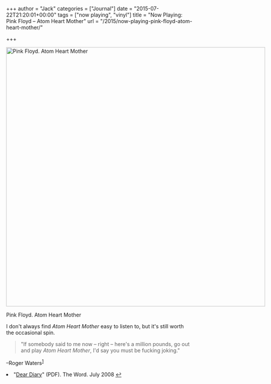+++
author = "Jack"
categories = ["Journal"]
date = "2015-07-22T21:20:01+00:00"
tags = ["now playing", "vinyl"]
title = "Now Playing: Pink Floyd – Atom Heart Mother"
url = "/2015/now-playing-pink-floyd-atom-heart-mother/"

+++

<div id="attachment_4774" style="width: 710px" class="wp-caption alignnone">
  <img class="wp-image-4774 size-large" src="/img/2015/07/atom-heart-mother-700x700.jpg" alt="Pink Floyd. Atom Heart Mother" width="700" height="700" />
  
  <p class="wp-caption-text">
    Pink Floyd. Atom Heart Mother
  </p>
</div>

I don't always find _Atom Heart Mother_ easy to listen to, but it's still worth the occasional spin.

> "If somebody said to me now – right – here's a million pounds, go out and play _Atom Heart Mother_, I'd say you must be fucking joking."

&#8211;Roger Waters<sup id="fnref-4770-waters"><a href="#fn-4770-waters" rel="footnote">1</a></sup>

<li id="fn-4770-waters">
  "<a class="external text" href="http://www.davidgilmour.com/press/2008/july/TheWord_July08.pdf" rel="nofollow">Dear Diary</a>" (PDF). The Word. July 2008&#160;<a href="#fnref-4770-waters" rev="footnote">&#8617;</a> </fn></footnotes>